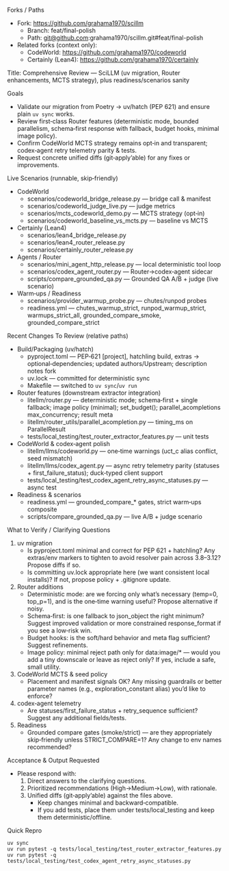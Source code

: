 Forks / Paths
- Fork: https://github.com/grahama1970/scillm
  - Branch: feat/final-polish
  - Path: git@github.com:grahama1970/scillm.git#feat/final-polish
- Related forks (context only):
  - CodeWorld: https://github.com/grahama1970/codeworld
  - Certainly (Lean4): https://github.com/grahama1970/certainly

Title: Comprehensive Review — SciLLM (uv migration, Router enhancements, MCTS strategy), plus readiness/scenarios sanity

Goals
- Validate our migration from Poetry → uv/hatch (PEP 621) and ensure plain `uv sync` works.
- Review first‑class Router features (deterministic mode, bounded parallelism, schema‑first response with fallback, budget hooks, minimal image policy).
- Confirm CodeWorld MCTS strategy remains opt‑in and transparent; codex‑agent retry telemetry parity & tests.
- Request concrete unified diffs (git‑apply’able) for any fixes or improvements.

Live Scenarios (runnable, skip‑friendly)
- CodeWorld
  - scenarios/codeworld_bridge_release.py — bridge call & manifest
  - scenarios/codeworld_judge_live.py — judge metrics
  - scenarios/mcts_codeworld_demo.py — MCTS strategy (opt‑in)
  - scenarios/codeworld_baseline_vs_mcts.py — baseline vs MCTS
- Certainly (Lean4)
  - scenarios/lean4_bridge_release.py
  - scenarios/lean4_router_release.py
  - scenarios/certainly_router_release.py
- Agents / Router
  - scenarios/mini_agent_http_release.py — local deterministic tool loop
  - scenarios/codex_agent_router.py — Router→codex‑agent sidecar
  - scripts/compare_grounded_qa.py — Grounded QA A/B + judge (live scenario)
- Warm‑ups / Readiness
  - scenarios/provider_warmup_probe.py — chutes/runpod probes
  - readiness.yml — chutes_warmup_strict, runpod_warmup_strict, warmups_strict_all, grounded_compare_smoke, grounded_compare_strict

Recent Changes To Review (relative paths)
- Build/Packaging (uv/hatch)
  - pyproject.toml — PEP‑621 [project], hatchling build, extras → optional‑dependencies; updated authors/Upstream; description notes fork
  - uv.lock — committed for deterministic sync
  - Makefile — switched to `uv sync`/`uv run`
- Router features (downstream extractor integration)
  - litellm/router.py — deterministic mode; schema‑first + single fallback; image policy (minimal); set_budget(); parallel_acompletions max_concurrency; result meta
  - litellm/router_utils/parallel_acompletion.py — timing_ms on ParallelResult
  - tests/local_testing/test_router_extractor_features.py — unit tests
- CodeWorld & codex‑agent polish
  - litellm/llms/codeworld.py — one‑time warnings (uct_c alias conflict, seed mismatch)
  - litellm/llms/codex_agent.py — async retry telemetry parity (statuses + first_failure_status); duck‑typed client support
  - tests/local_testing/test_codex_agent_retry_async_statuses.py — async test
- Readiness & scenarios
  - readiness.yml — grounded_compare_* gates, strict warm‑ups composite
  - scripts/compare_grounded_qa.py — live A/B + judge scenario

What to Verify / Clarifying Questions
1) uv migration
   - Is pyproject.toml minimal and correct for PEP 621 + hatchling? Any extras/env markers to tighten to avoid resolver pain across 3.8–3.12? Propose diffs if so.
   - Is committing uv.lock appropriate here (we want consistent local installs)? If not, propose policy + .gitignore update.
2) Router additions
   - Deterministic mode: are we forcing only what’s necessary (temp=0, top_p=1), and is the one‑time warning useful? Propose alternative if noisy.
   - Schema‑first: is one fallback to json_object the right minimum? Suggest improved validation or more constrained response_format if you see a low‑risk win.
   - Budget hooks: is the soft/hard behavior and meta flag sufficient? Suggest refinements.
   - Image policy: minimal reject path only for data:image/* — would you add a tiny downscale or leave as reject only? If yes, include a safe, small utility.
3) CodeWorld MCTS & seed policy
   - Placement and manifest signals OK? Any missing guardrails or better parameter names (e.g., exploration_constant alias) you’d like to enforce?
4) codex‑agent telemetry
   - Are statuses/first_failure_status + retry_sequence sufficient? Suggest any additional fields/tests.
5) Readiness
   - Grounded compare gates (smoke/strict) — are they appropriately skip‑friendly unless STRICT_COMPARE=1? Any change to env names recommended?

Acceptance & Output Requested
- Please respond with:
  1) Direct answers to the clarifying questions.
  2) Prioritized recommendations (High→Medium→Low), with rationale.
  3) Unified diffs (git‑apply’able) against the files above.
     - Keep changes minimal and backward‑compatible.
     - If you add tests, place them under tests/local_testing and keep them deterministic/offline.

Quick Repro
```
uv sync
uv run pytest -q tests/local_testing/test_router_extractor_features.py
uv run pytest -q tests/local_testing/test_codex_agent_retry_async_statuses.py
```

